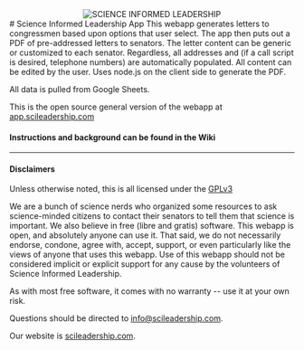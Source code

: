 <div align='center' width='200px'>
      <img src="http://www.scileadership.com/uploads/4/5/8/2/45827053/black-on-transparent_orig.png" alt="SCIENCE INFORMED LEADERSHIP">
</div>
# Science Informed Leadership App
This webapp generates letters to congressmen based upon options that user select. The app then puts out a PDF of pre-addressed letters to senators. The letter content can be generic or customized to each senator. Regardless, all addresses and (if a call script is desired, telephone numbers) are automatically populated. All content can be edited by the user. Uses node.js on the client side to generate the PDF.

All data is pulled from Google Sheets.

This is the open source general version of the webapp at [app.scileadership.com](http://app.scileadership.com)

#### Instructions and background can be found in the Wiki
______
#### Disclaimers
Unless otherwise noted, this is all licensed under the [GPLv3](https://www.gnu.org/licenses/gpl-3.0.en.html)

We are a bunch of science nerds who organized some resources to ask science-minded citizens to contact their senators to tell them that science is important. We also believe in free (libre and gratis) software. This webapp is open, and absolutely anyone can use it. That said, we do not necessarily endorse, condone, agree with, accept, support, or even particularly like the views of anyone that uses this webapp. Use of this webapp should not be considered implicit or explicit support for any cause by the volunteers of Science Informed Leadership.

As with most free software, it comes with no warranty --  use it at your own risk.

Questions should be directed to [info@scileadership.com](mailto:info@scileadership.com).

Our website is [scileadership.com](http://scileadership.com).
